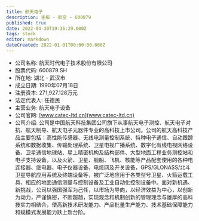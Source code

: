 ```yaml
---
title: 航天电子
description: 主板 - 航空 - 600879
published: true
date: 2022-04-30T19:36:29.000Z
tags: stock
editor: markdown
dateCreated: 2022-01-01T00:00:00.000Z
---
```


- 公司名称: 航天时代电子技术股份有限公司
- 股票代码: 600879.SH
- 所在地: 湖北 - 武汉市
- 成立日期: 1990年07月18日
- 注册资本: 271,927.128万元
- 法定代表人: 任德民
- 主营业务: 航天电子设备
- 公司官网: [www.catec-ltd.cn](www.catec-ltd.cn)
- 公司介绍: 公司是中国航天科技集团公司旗下从事航天电子测控、航天电子对抗、航天制导、航天电子元器件专业的高科技上市公司。公司的航天高科技产品主要包括：高性能传感器、无线电测量控制系统、特种电子通信、自动跟踪系统和数据收集、传输处理系统、卫星电视广播系统、数字化有线电视网络设备、卫星通信地球站、星上精密机构及结构部件、大型地面工程业务测控站和电子支持设备，以及火箭、卫星、舰船、飞机、核能等产品配套使用的各种电连接器、继电器、电子仪器设备、电缆网及开关设备，GPS/GLONASS/北斗卫星导航应用系统及终端设备等，被广泛地应用于各类型号卫星、火箭运载工具、相应的地面通信测量与控制设备及工业自动化控制设备中。面对新机遇、新挑战，公司以强国强军为己任，以市场为导向，以经济效益为中心，以创新为动力，严谨慎密，不断超越，实现观念和机制创新的管理理念与雄厚的高科技实力相结合，使高新技术研发能力、产品批量生产能力、技术基础保障能力和规模式发展能力跃上新台阶。


